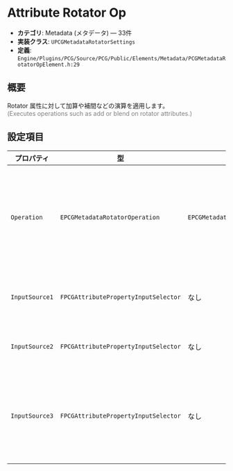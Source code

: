 # Attribute Rotator Op

- **カテゴリ**: Metadata (メタデータ) — 33件
- **実装クラス**: `UPCGMetadataRotatorSettings`
- **定義**: `Engine/Plugins/PCG/Source/PCG/Public/Elements/Metadata/PCGMetadataRotatorOpElement.h:29`

## 概要

Rotator 属性に対して加算や補間などの演算を適用します。<br><span style='color:gray'>(Executes operations such as add or blend on rotator attributes.)</span>

## 設定項目


| プロパティ | 型 | 初期値 | 説明 |
| --- | --- | --- | --- |
| `Operation` | `EPCGMetadataRotatorOperation` | `EPCGMetadataRotatorOperation::Combine` | Rotator 属性同士の合成・補間など、適用する演算を指定します。 |
| `InputSource1` | `FPCGAttributePropertyInputSelector` | なし | 演算の第一入力ローテータ。 |
| `InputSource2` | `FPCGAttributePropertyInputSelector` | なし | 第二入力ローテータ。 |
| `InputSource3` | `FPCGAttributePropertyInputSelector` | なし | 三番目の入力。Lerp など一部演算で使用します。 |
